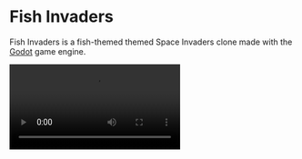 # Fish Invaders

Fish Invaders is a fish-themed themed Space Invaders clone made with the [Godot] game engine.

<video src="./.github/assets/FishInvaders.mp4"></video>

[Godot]: https://godotengine.org/